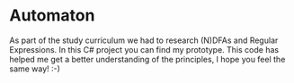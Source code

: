 Automaton
=========

As part of the study curriculum we had to research (N)DFAs and Regular Expressions. In this C# project you can find my prototype. This code has helped me get a better understanding of the principles, I hope you feel the same way! :-)
